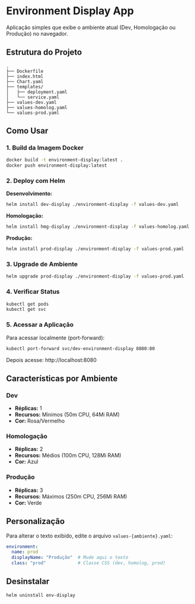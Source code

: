 # Environment Display App

Aplicação simples que exibe o ambiente atual (Dev, Homologação ou Produção) no navegador.

## Estrutura do Projeto

```
.
├── Dockerfile
├── index.html
├── Chart.yaml
├── templates/
│   ├── deployment.yaml
│   └── service.yaml
├── values-dev.yaml
├── values-homolog.yaml
└── values-prod.yaml
```

## Como Usar

### 1. Build da Imagem Docker

```bash
docker build -t environment-display:latest .
docker push environment-display:latest
```

### 2. Deploy com Helm

**Desenvolvimento:**
```bash
helm install dev-display ./environment-display -f values-dev.yaml
```

**Homologação:**
```bash
helm install hmg-display ./environment-display -f values-homolog.yaml
```

**Produção:**
```bash
helm install prod-display ./environment-display -f values-prod.yaml
```

### 3. Upgrade de Ambiente

```bash
helm upgrade prod-display ./environment-display -f values-prod.yaml
```

### 4. Verificar Status

```bash
kubectl get pods
kubectl get svc
```

### 5. Acessar a Aplicação

Para acessar localmente (port-forward):
```bash
kubectl port-forward svc/dev-environment-display 8080:80
```

Depois acesse: http://localhost:8080

## Características por Ambiente

### Dev
- **Réplicas:** 1
- **Recursos:** Mínimos (50m CPU, 64Mi RAM)
- **Cor:** Rosa/Vermelho

### Homologação
- **Réplicas:** 2
- **Recursos:** Médios (100m CPU, 128Mi RAM)
- **Cor:** Azul

### Produção
- **Réplicas:** 3
- **Recursos:** Máximos (250m CPU, 256Mi RAM)
- **Cor:** Verde

## Personalização

Para alterar o texto exibido, edite o arquivo `values-{ambiente}.yaml`:

```yaml
environment:
  name: prod
  displayName: "Produção"  # Mude aqui o texto
  class: "prod"            # Classe CSS (dev, homolog, prod)
```

## Desinstalar

```bash
helm uninstall env-display
```